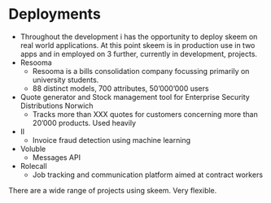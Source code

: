 # Deployments

- Throughout the development i has the opportunity to deploy skeem on real world applications. At this point skeem is in production use in two apps and in employed on 3 further, currently in development, projects.
- Resooma
  - Resooma is a bills consolidation company focussing primarily on university students.
  - 88 distinct models, 700 attributes, 50’000’000 users
- Quote generator and Stock management tool for Enterprise Security Distributions Norwich
  - Tracks more than XXX quotes for customers concerning more than 20’000 products. Used heavily
- II
  - Invoice fraud detection using machine learning
- Voluble
  - Messages API
- Rolecall
  - Job tracking and communication platform aimed at contract workers

There are a wide range of projects using skeem.
Very flexible.
